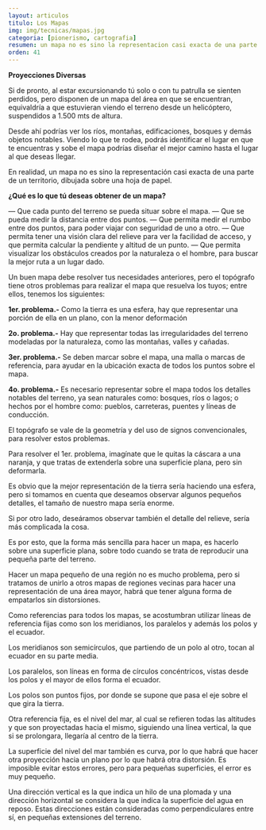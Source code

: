 ```yaml
---
layout: articulos
titulo: Los Mapas
img: img/tecnicas/mapas.jpg
categoria: [pionerismo, cartografia]
resumen: un mapa no es sino la representacion casi exacta de una parte de un territorio dibujada sobre una hoja de papel
orden: 41
---
```

**Proyecciones Diversas**

Si de pronto, al estar excursionando tú solo o con tu patrulla se sienten perdidos, pero disponen de un mapa del área en que se encuentran, equivaldría a que estuvieran viendo el terreno desde un helicóptero, suspendidos a 1.500 mts de altura.

Desde ahí podrías ver los ríos, montañas, edificaciones, bosques y demás objetos notables. Viendo lo que te rodea, podrás identificar el lugar en que te encuentras y sobe el mapa podrías diseñar el mejor camino hasta el lugar al que deseas llegar.

En realidad, un mapa no es sino la representación casi exacta de una parte de un territorio, dibujada sobre una hoja de papel.

**¿Qué es lo que tú deseas obtener de un mapa?**

— Que cada punto del terreno se pueda situar sobre el mapa.
— Que se pueda medir la distancia entre dos puntos.
— Que permita medir el rumbo entre dos puntos, para poder viajar con seguridad de uno a otro.
— Que permita tener una visión clara del relieve para ver la facilidad de acceso, y que permita calcular la pendiente y altitud de un punto.
— Que permita visualizar los obstáculos creados por la naturaleza o el hombre, para buscar la mejor ruta a un lugar dado.

Un buen mapa debe resolver tus necesidades anteriores, pero el topógrafo tiene otros problemas para realizar el mapa que resuelva los tuyos; entre ellos, tenemos los siguientes:

**1er. problema.-** Como la tierra es una esfera, hay que representar una porción de ella en un plano, con la menor deformación

**2o. problema.-** Hay que representar todas las irregularidades del terreno modeladas por la naturaleza, como las montañas, valles y cañadas.

**3er. problema.-** Se deben marcar sobre el mapa, una malla o marcas de referencia, para ayudar en la ubicación exacta de todos los puntos sobre el mapa.

**4o. problema.-** Es necesario representar sobre el mapa todos los detalles notables del terreno, ya sean naturales como: bosques, ríos o lagos; o hechos por el hombre como: pueblos, carreteras, puentes y líneas de conducción.

El topógrafo se vale de la geometría y del uso de signos convencionales, para resolver estos problemas.

Para resolver el 1er. problema, imagínate que le quitas la cáscara a una naranja, y que tratas de extenderla sobre una superficie plana, pero sin deformarla.

Es obvio que la mejor representación de la tierra sería haciendo una esfera, pero si tomamos en cuenta que deseamos observar algunos pequeños detalles, el tamaño de nuestro mapa sería enorme.

Si por otro lado, deseáramos observar también el detalle del relieve, sería más complicada la cosa.

Es por esto, que la forma más sencilla para hacer un mapa, es hacerlo sobre una superficie plana, sobre todo cuando se trata de reproducir una pequeña parte del terreno.

Hacer un mapa pequeño de una región no es mucho problema, pero si tratamos de unirlo a otros mapas de regiones vecinas para hacer una representación de una área mayor, habrá que tener alguna forma de empatarlos sin distorsiones.

Como referencias para todos los mapas, se acostumbran utilizar líneas de referencia fijas como son los meridianos, los paralelos y además los polos y el ecuador.

<div class="col col-12 sm-col-6 md-col-4 lg-col-3 mr1">

<amp-img src="{{site.baseurl}}/img/tecnicas/mapas1.png" width="501" height="366" alt="Referencias de un mapa" layout="responsive" class="rounded"></amp-img>

</div>

Los meridianos son semicírculos, que partiendo de un polo al otro, tocan al ecuador en su parte media.

Los paralelos, son líneas en forma de círculos concéntricos, vistas desde los polos y el mayor de ellos forma el ecuador.

Los polos son puntos fijos, por donde se supone que pasa el eje sobre el que gira la tierra.

Otra referencia fija, es el nivel del mar, al cual se refieren todas las altitudes y que son proyectadas hacia el mismo, siguiendo una línea vertical, la que si se prolongara, llegaría al centro de la tierra.

<div class="col col-12 sm-col-6 md-col-4 lg-col-3 img_right ml1">

<amp-img src="{{site.baseurl}}/img/tecnicas/mapas2.png" width="644" height="235" alt="Nivel del Mar" layout="responsive" class="rounded"></amp-img>

</div>

<div class="col col-12 sm-col-6 md-col-4 lg-col-3 mr1">

<amp-img src="{{site.baseurl}}/img/tecnicas/mapas3.png" width="130" height="479" alt="Calcular la Pendiente con una cuerda" layout="responsive" class="rounded"></amp-img>

</div>

La superficie del nivel del mar también es curva, por lo que habrá que hacer otra proyección hacia un plano por lo que habrá otra distorsión. Es imposible evitar estos errores, pero para pequeñas superficies, el error es muy pequeño.

Una dirección vertical es la que indica un hilo de una plomada y una dirección horizontal se considera la que indica la superficie del agua en reposo. Estas direcciones están consideradas como perpendiculares entre sí, en pequeñas extensiones del terreno.
